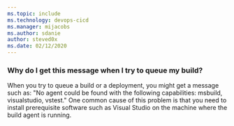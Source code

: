 ```yaml
---
ms.topic: include
ms.technology: devops-cicd
ms.manager: mijacobs
ms.author: sdanie
author: steved0x
ms.date: 02/12/2020
---
```


### Why do I get this message when I try to queue my build?

When you try to queue a build or a deployment, you might get a message such as: "No agent could be found with the following capabilities: msbuild, visualstudio, vstest." One common cause of this problem is that you need to install prerequisite software such as Visual Studio on the machine where the build agent is running.
